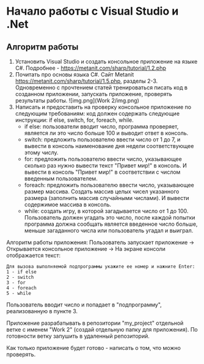 # Начало работы с Visual Studio и .Net

## Алгоритм работы
1. Установить Visual Studio и создать консольное приложение на языке C#. Подробнее - https://metanit.com/sharp/tutorial/1.2.php
2. Почитать про основы языка C#. Сайт Metanit https://metanit.com/sharp/tutorial/1.5.php, разделы 2-3.
Одновременно с прочтением статей тренироваться писать код в созданном приложении, запускать приложение, проверять результаты работы. 
![img.png](Work 2/img.png)
3. Написать и предоставить на проверку консольное приложение по следующим требованиям:
код должен содержать следующие инструкции: if else, switch, for, foreach, while.
   - if else: пользователи вводит число, программа проверяет, является ли это число больше 100 и выводит ответ в консоль.
   - switch: предложить пользователю ввести число от 1 до 7, и вывести в консоль наименование дня недели соответствующее этому числу.
   - for: предложить пользователю ввести число, указывающее сколько раз нужно вывести текст "Привет мир!" в консоль. И вывести в консоль "Привет мир!" в соответствии с числом введенным пользователем.
   - foreach: предложить пользователю ввести число, указывающее размер массива. Создать массив целых чисел указанного размера (заполнить массив случайными числами). И вывести содержимое массива в консоль.
   - while: создать игру, в которой загадывается число от 1 до 100. Пользователь должен угадать это число, после каждой попытки программа должна сообщать является введенное число больше, меньше загаданного числа или пользователь угадал и выиграл.

Алгоритм работы приложения: Пользователь запускает приложение -> Открывается консольное приложение -> На экране консоли отображается текст:
<pre><code>Для вызова выполняемой подпрограммы укажите ее номер и нажните Enter:
1 - if else
2 - switch
3 - for
4 - foreach
5 - while
</code></pre>

Пользователь вводит число и попадает в "подпрограмму", реализованную в пункте 3.

Приложение разрабатывать в репозитории "my_project" отдельной ветке с именем "Work 2" (создай отдельную папку для приложения).
По готовности ветку запушить в удаленный репозиторий.

Как только приложение будет готово - написать о том, что можно проверять.
